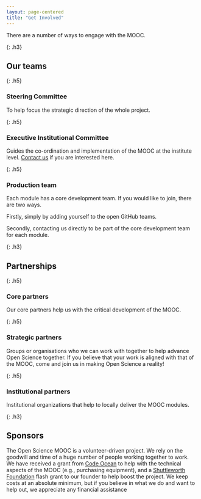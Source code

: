 ```yaml
---
layout: page-centered
title: "Get Involved"
---
```


There are a number of ways to engage with the MOOC.

{: .h3} 
## Our teams

{: .h5} 
### Steering Committee 

To help focus the strategic direction of the whole project.

{: .h5} 
### Executive Institutional Committee 

Guides the co-ordination and implementation of the MOOC at the institute level.
[Contact us](mailto:info@opensciencemooc.eu) if you are interested here.

{: .h5} 
### Production team 

Each module has a core development team. If you would like to join, there are 
two ways. 

Firstly, simply by adding yourself to the open GitHub teams. 

Secondly, contacting us directly to be part of the core development team for 
each module.

{: .h3} 
## Partnerships

{: .h5} 
### Core partners 

Our core partners help us with the critical development of the MOOC. 

{: .h5} 
### Strategic partners

Groups or organisations who we can work with together to help advance Open 
Science together. If you believe that your work is aligned with that of the 
MOOC, come and join us in making Open Science a reality!

{: .h5} 
### Institutional partners

Institutional organizations that help to locally deliver the MOOC modules.

{: .h3} 
## Sponsors

The Open Science MOOC is a volunteer-driven project. We rely on the goodwill 
and time of a huge number of people working together to work. We have received 
a grant from [Code Ocean](https://codeocean.com/) to help with the technical 
aspects of the MOOC (e.g., purchasing equipment), and a 
[Shuttleworth Foundation](https://shuttleworthfoundation.org/) flash grant to 
our founder to help boost the project. We keep costs at an absolute minimum, 
but if you believe in what we do and want to help out, we appreciate any 
financial assistance
